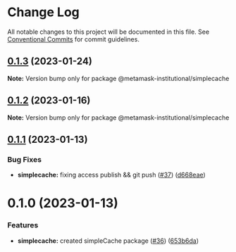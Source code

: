 # Change Log

All notable changes to this project will be documented in this file.
See [Conventional Commits](https://conventionalcommits.org) for commit guidelines.

## [0.1.3](https://github.com/consensys-vertical-apps/metamask-institutional/compare/@metamask-institutional/simplecache@0.1.2...@metamask-institutional/simplecache@0.1.3) (2023-01-24)

**Note:** Version bump only for package @metamask-institutional/simplecache

## [0.1.2](https://github.com/consensys-vertical-apps/metamask-institutional/compare/@metamask-institutional/simplecache@0.1.1...@metamask-institutional/simplecache@0.1.2) (2023-01-16)

**Note:** Version bump only for package @metamask-institutional/simplecache

## [0.1.1](https://github.com/consensys-vertical-apps/metamask-institutional/compare/@metamask-institutional/simplecache@0.1.0...@metamask-institutional/simplecache@0.1.1) (2023-01-13)

### Bug Fixes

- **simplecache:** fixing access publish && git push ([#37](https://github.com/consensys-vertical-apps/metamask-institutional/issues/37)) ([d668eae](https://github.com/consensys-vertical-apps/metamask-institutional/commit/d668eae8d3995241a4dbd873a0aea0172a19700a))

# 0.1.0 (2023-01-13)

### Features

- **simplecache:** created simpleCache package ([#36](https://github.com/consensys-vertical-apps/metamask-institutional/issues/36)) ([653b6da](https://github.com/consensys-vertical-apps/metamask-institutional/commit/653b6dad7bd6127d82ddf2bc03b7d2787ca73268))
